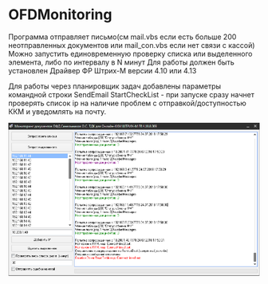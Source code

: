 # OFDMonitoring
Программа отправляет письмо(см mail.vbs если есть больше 200 неотправленных документов или mail_con.vbs если нет связи с кассой)
Можно запустить единовременную проверку списка или выделенного элемента, либо по интервалу в N минут
Для работы должен быть установлен Драйвер ФР Штрих-М версии 4.10 или 4.13

Для работы через планировщик задач добавлены параметры командной строки
SendEmail StartCheckList - при запуске сразу начнет проверять список ip на наличие проблем с отправкой/доступностью ККМ и уведомлять на почту.


![FIRST](https://github.com/olegsvs/OFDMonitoring/blob/master/images/screen.png)
